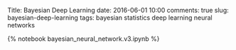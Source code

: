 Title: Bayesian Deep Learning
date: 2016-06-01 10:00
comments: true
slug: bayesian-deep-learning
tags: bayesian statistics deep learning neural networks

{% notebook bayesian_neural_network.v3.ipynb %}
